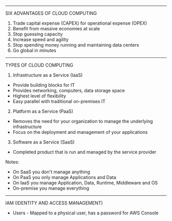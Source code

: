 ---------------------------------
SIX ADVANTAGES OF CLOUD COMPUTING
 1. Trade capital expense (CAPEX) for operational expense (OPEX)
 2. Benefit from massive economies at scale
 3. Stop guessing capacity
 4. Increase speed and agility
 5. Stop spending money running and maintaining data centers
 6. Go global in minutes

------------------------
TYPES OF CLOUD COMPUTING
 1. Infrastructure as a Service (IaaS)
  - Provide building blocks for IT
  - Provides networking, computers, data storage space
  - Highest level of flexibility
  - Easy parallel with traditional on-premises IT
 2. Platform as a Service (PaaS)
  - Removes the need for your organization to manage the underlying infrastructure
  - Focus on the deployment and management of your applications
 3. Software as a Service (SaaS)
  - Completed product that is run and managed by the service provider

Notes:
 - On SaaS you don't manage anything
 - On PaaS you only manage Applications and Data
 - On IaaS you manage Application, Data, Runtime, Middleware and OS
 - On-premise you manage everything

------------------------------------
IAM (IDENTITY AND ACCESS MANAGEMENT)
 - Users - Mapped to a physical user, has a password for AWS Console

